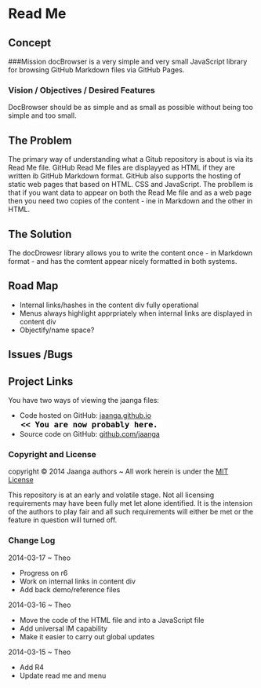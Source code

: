 Read Me
=======

## Concept

###Mission
docBrowser is a very simple and very small JavaScript library for browsing GitHub Markdown files via GitHub Pages.

### Vision / Objectives / Desired Features
DocBrowser should be as simple and as small as possible without being too simple and too small.

## The Problem
The primary way of understanding what a Gitub repository is about is via its Read Me file.
GitHub Read Me files are displayyed as HTML if they are written ib GitHub Markdown format.
GitHub also supports the hosting of static web pages that based on HTML. CSS and JavaScript.
The probllem is that if you want data to appear on both the Read Me file and as a web page then you need two copies of the content - ine in Markdown and the other in HTML.

## The Solution 
The docDrowesr library allows you to write the content once - in Markdown format - and has the comtent appear nicely formatted in both systems.


## Road Map

* Internal links/hashes in the content div fully operational
* Menus always highlight apprpriately when internal links are displayed in content div 
* Objectify/name space?


## Issues /Bugs



## Project Links

You have two ways of viewing the jaanga files:

* Code hosted on GitHub: [jaanga.github.io]( http://jaanga.github.io/libs/db/ "view the files as apps." ) <input value="<< You are now probably here." size=28 style="font:bold 12pt monospace;border-width:0;" >  
* Source code on GitHub: [github.com/jaanga]( https://github.com/jaanga/jaanga.github.io/libs/db/ "View the files as source code." ) <scan style=display:none ><< You are now probably here.</scan>


### Copyright and License
copyright &copy; 2014 Jaanga authors ~ All work herein is under the [MIT License](http://jaanga.github.io/libs/jaanga-copyright-and-mit-license.md)

This repository is at an early and volatile stage. Not all licensing requirements may have been fully met let alone identified. It is the intension of the authors to play fair and all such requirements will either be met or the feature in question will turned off.

### Change Log

2014-03-17 ~ Theo

* Progress on r6
* Work on internal links in content div
* Add back demo/reference files

2014-03-16 ~ Theo

* Move the code of the HTML file and into a JavaScript file
* Add universal IM capability
* Make it easier to carry out global updates


2014-03-15 ~ Theo

* Add R4
* Update read me and menu


